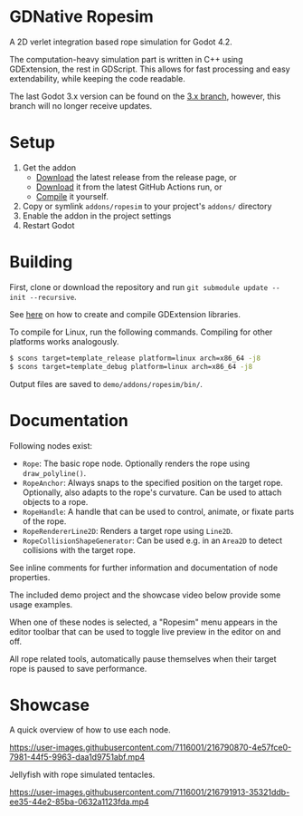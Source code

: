 # GDNative Ropesim

A 2D verlet integration based rope simulation for Godot 4.2.

The computation-heavy simulation part is written in C++ using GDExtension, the rest in GDScript. This allows for fast processing and easy extendability, while keeping the code readable.

The last Godot 3.x version can be found on the [3.x branch](https://github.com/mphe/GDNative-Ropesim/tree/3.x), however, this branch will no longer receive updates.

# Setup

1. Get the addon
    * [Download](https://github.com/mphe/GDNative-Ropesim/releases/latest) the latest release from the release page, or
    * [Download](https://github.com/mphe/GDNative-Ropesim/actions) it from the latest GitHub Actions run, or
    * [Compile](#building) it yourself.
2. Copy or symlink `addons/ropesim` to your project's `addons/` directory
3. Enable the addon in the project settings
4. Restart Godot

# Building

First, clone or download the repository and run `git submodule update --init --recursive`.

See [here](https://docs.godotengine.org/en/latest/tutorials/scripting/gdextension/gdextension_cpp_example.html#doc-gdextension-cpp-example) on how to create and compile GDExtension libraries.

To compile for Linux, run the following commands.
Compiling for other platforms works analogously.

```sh
$ scons target=template_release platform=linux arch=x86_64 -j8
$ scons target=template_debug platform=linux arch=x86_64 -j8
```

Output files are saved to `demo/addons/ropesim/bin/`.

# Documentation

Following nodes exist:
* `Rope`: The basic rope node. Optionally renders the rope using `draw_polyline()`.
* `RopeAnchor`: Always snaps to the specified position on the target rope. Optionally, also adapts to the rope's curvature. Can be used to attach objects to a rope.
* `RopeHandle`: A handle that can be used to control, animate, or fixate parts of the rope.
* `RopeRendererLine2D`: Renders a target rope using `Line2D`.
* `RopeCollisionShapeGenerator`: Can be used e.g. in an `Area2D` to detect collisions with the target rope.

See inline comments for further information and documentation of node properties.

The included demo project and the showcase video below provide some usage examples.

When one of these nodes is selected, a "Ropesim" menu appears in the editor toolbar that can be used to toggle live preview in the editor on and off.

All rope related tools, automatically pause themselves when their target rope is paused to save performance.

# Showcase

A quick overview of how to use each node.

https://user-images.githubusercontent.com/7116001/216790870-4e57fce0-7981-44f5-9963-daa1d9751abf.mp4



Jellyfish with rope simulated tentacles.

https://user-images.githubusercontent.com/7116001/216791913-35321ddb-ee35-44e2-85ba-0632a1123fda.mp4
